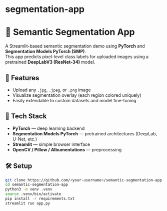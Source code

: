 # segmentation-app

# 🧩 Semantic Segmentation App

A Streamlit-based semantic segmentation demo using **PyTorch** and **Segmentation Models PyTorch (SMP)**.  
This app predicts pixel-level class labels for uploaded images using a pretrained **DeepLabV3 (ResNet-34)** model.

## 🚀 Features
- Upload any `.jpg`, `.jpeg`, or `.png` image  
- Visualize segmentation overlay (each region colored uniquely)  
- Easily extendable to custom datasets and model fine-tuning  

## 🧩 Tech Stack
- **PyTorch** — deep learning backend  
- **Segmentation Models PyTorch** — pretrained architectures (DeepLab, U-Net, etc.)  
- **Streamlit** — simple browser interface  
- **OpenCV / Pillow / Albumentations** — preprocessing  

## 🛠️ Setup
```bash
git clone https://github.com/<your-username>/semantic-segmentation-app.git
cd semantic-segmentation-app
python3 -m venv .venv
source .venv/bin/activate
pip install -r requirements.txt
streamlit run app.py
